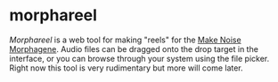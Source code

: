# morphareel
_Morphareel_ is a web tool for making "reels" for the [Make Noise Morphagene](https://www.makenoisemusic.com/modules/morphagene/). Audio files can be dragged onto the drop target in the interface, or you can browse through your system using the file picker. Right now this tool is very rudimentary but more will come later.
